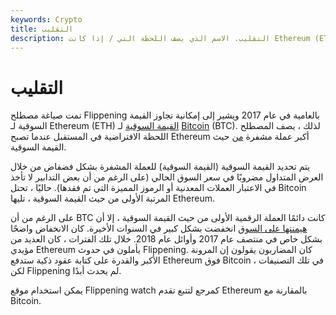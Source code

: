 ```yaml
---
keywords: Crypto
title: التقليب
description: التقليب. الاسم الذي يصف اللحظة التي / إذا كانت Ethereum (ETH) تتفوق فيها على Bitcoin (BTC) من حيث القيمة السوقية
---
```


# التقليب
تمت صياغة مصطلح Flippening بالعامية في عام 2017 ويشير إلى إمكانية تجاوز القيمة السوقية لـ Ethereum (ETH) [القيمة السوقية](/market-capitalization) لـ [Bitcoin](/bitcoin) (BTC). لذلك ، يصف المصطلح اللحظة الافتراضية في المستقبل عندما تصبح Ethereum أكبر عملة مشفرة [من](/cryptocurrency) حيث القيمة السوقية.

يتم تحديد القيمة السوقية (القيمة السوقية) للعملة المشفرة بشكل فضفاض من خلال العرض المتداول مضروبًا في سعر السوق الحالي (على الرغم من أن بعض التدابير لا تأخذ في الاعتبار العملات المعدنية أو الرموز المميزة التي تم فقدها). حاليًا ، تحتل Bitcoin المرتبة الأولى من حيث القيمة السوقية ، تليها Ethereum.

على الرغم من أن BTC كانت دائمًا العملة الرقمية الأولى من حيث القيمة السوقية ، إلا أن [هيمنتها على السوق](/bitcoin-dominance) انخفضت بشكل كبير في السنوات الأخيرة. كان الانخفاض واضحًا بشكل خاص في منتصف عام 2017 وأوائل عام 2018. خلال تلك الفترات ، كان العديد من مؤيدي Ethereum يأملون في حدوث Flippening. كان المضاربون يقولون إن المرونة الأكبر والقدرة على كتابة عقود ذكية ستدفع Ethereum فوق Bitcoin في تلك التصنيفات ، لكن Flippening لم يحدث أبدًا.

يمكن استخدام موقع Flippening watch كمرجع لتتبع تقدم Ethereum بالمقارنة مع Bitcoin.

